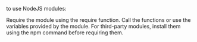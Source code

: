  to use NodeJS modules:

Require the module using the require function.
Call the functions or use the variables provided by the module.
For third-party modules, install them using the npm command before requiring them.